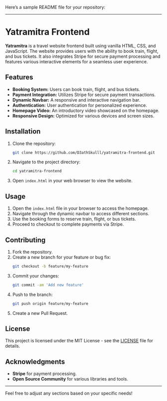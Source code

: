 Here’s a sample README file for your repository:

---

# Yatramitra Frontend

**Yatramitra** is a travel website frontend built using vanilla HTML, CSS, and JavaScript. The website provides users with the ability to book train, flight, and bus tickets. It also integrates Stripe for secure payment processing and features various interactive elements for a seamless user experience.

## Features

- **Booking System:** Users can book train, flight, and bus tickets.
- **Payment Integration:** Utilizes Stripe for secure payment transactions.
- **Dynamic Navbar:** A responsive and interactive navigation bar.
- **Authentication:** User authentication for personalized experience.
- **Homepage Video:** An introductory video showcased on the homepage.
- **Responsive Design:** Optimized for various devices and screen sizes.

## Installation

1. Clone the repository:
   ```bash
   git clone https://github.com/D3athSkulll/yatramitra-frontend.git
   ```
2. Navigate to the project directory:
   ```bash
   cd yatramitra-frontend
   ```
3. Open `index.html` in your web browser to view the website.

## Usage

1. Open the `index.html` file in your browser to access the homepage.
2. Navigate through the dynamic navbar to access different sections.
3. Use the booking forms to reserve train, flight, or bus tickets.
4. Proceed to checkout to complete payments via Stripe.

## Contributing

1. Fork the repository.
2. Create a new branch for your feature or bug fix:
   ```bash
   git checkout -b feature/my-feature
   ```
3. Commit your changes:
   ```bash
   git commit -am 'Add new feature'
   ```
4. Push to the branch:
   ```bash
   git push origin feature/my-feature
   ```
5. Create a new Pull Request.

## License

This project is licensed under the MIT License - see the [LICENSE](LICENSE) file for details.

## Acknowledgments

- **Stripe** for payment processing.
- **Open Source Community** for various libraries and tools.

---

Feel free to adjust any sections based on your specific needs!
